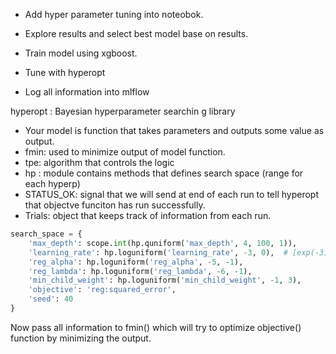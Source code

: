 - Add hyper parameter tuning into noteobok.  
- Explore results and select best model base on results.


- Train model using xgboost.
- Tune with hyperopt
- Log all information into mlflow

hyperopt : Bayesian hyperparameter searchin g library
- Your model is function that takes parameters and outputs some value as output.
- fmin: used to minimize output of model function.
- tpe: algorithm that controls the logic
- hp : module contains methods that defines search space (range for each hyperp)
- STATUS_OK: signal that we will send at end of each run to tell hyperopt that objectve funciton has run successfully.
- Trials: object that keeps track of information from each run.

```python
search_space = {
    'max_depth': scope.int(hp.quniform('max_depth', 4, 100, 1)),
    'learning_rate': hp.loguniform('learning_rate', -3, 0),  # [exp(-3), exp(0)] = [~0.05, 1]
    'reg_alpha': hp.loguniform('reg_alpha', -5, -1),
    'reg_lambda': hp.loguniform('reg_lambda', -6, -1),
    'min_child_weight': hp.loguniform('min_child_weight', -1, 3),
    'objective': 'reg:squared_error',
    'seed': 40
}
```
Now pass all information to fmin() which will try to optimize objective() function by minimizing the output. 